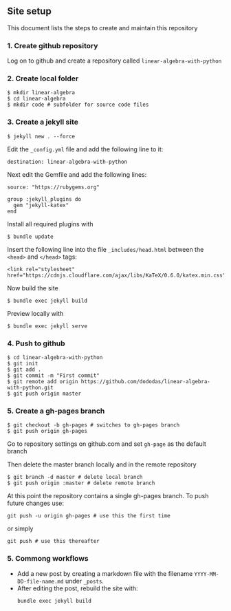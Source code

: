 ## Site setup 

This document lists the steps to create and maintain this repository

### 1. Create github repository 

Log on to github and create a repository called `linear-algebra-with-python`

### 2. Create local folder

```
$ mkdir linear-algebra
$ cd linear-algebra
$ mkdir code # subfolder for source code files
```

### 3. Create a jekyll site

```
$ jekyll new . --force
```

Edit the `_config.yml` file and add the following line to it:  
```
destination: linear-algebra-with-python
```

Next edit the Gemfile and add the following lines:  
```  
source: "https://rubygems.org"  

group :jekyll_plugins do  
  gem "jekyll-katex"  
end  
```

Install all required plugins with  
```
$ bundle update
```

Insert the following line into the file `_includes/head.html` between the `<head>` and `</head>` tags:  
```
<link rel="stylesheet" href="https://cdnjs.cloudflare.com/ajax/libs/KaTeX/0.6.0/katex.min.css">
```

Now build the site
```
$ bundle exec jekyll build
```

Preview locally with
```
$ bundle exec jekyll serve
```

### 4. Push to github

```
$ cd linear-algebra-with-python  
$ git init  
$ git add .   
$ git commit -m "First commit"  
$ git remote add origin https://github.com/dododas/linear-algebra-with-python.git  
$ git push origin master
```

### 5. Create a gh-pages branch

```
$ git checkout -b gh-pages # switches to gh-pages branch  
$ git push origin gh-pages
```

Go to repository settings on github.com and set `gh-page` as the default branch

Then delete the master branch locally and in the remote repository  
```
$ git branch -d master # delete local branch  
$ git push origin :master # delete remote branch
```

At this point the repository contains a single gh-pages branch. To push future changes use:  
```
git push -u origin gh-pages # use this the first time
```
or simply
```
git push # use this thereafter
```

### 5. Commong workflows

- Add a new post by creating a markdown file with the filename `YYYY-MM-DD-file-name.md` under `_posts`.
- After editing the post, rebuild the site with:
  ```
  bundle exec jekyll build
  ```

